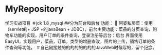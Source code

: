 # MyRepository
学习实战项目
＃jdk 1.8  ,mysql
##分为前台和后台
功能：
     	阿婆私房菜：使用（servlet的+ JSP +的javaBean + JDBC），前台主要功能：菜品的分页查询，购物车功能的实现，用户订单的条件查询，登录注册等后台：后台	界面使用EasyUI，实现用户，菜品，订单，类型的增删查改，图片的上传，销售订单的条件查询等功能。
＃自己刚接触的的的的的的的的JavaWeb时候写的，留个纪念。
